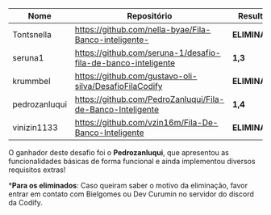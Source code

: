 | Nome | Repositório | Resultado |
| ---- | ----------- | --------- |
| Tontsnella | https://github.com/nella-byae/Fila-Banco-inteligente- | **ELIMINADO*** |
| seruna1 | https://github.com/seruna-1/desafio-fila-de-banco-inteligente | **1,3** |
| krummbel | https://github.com/gustavo-oli-silva/DesafioFilaCodify | **ELIMINADO*** |
| pedrozanluqui | https://github.com/PedroZanluqui/Fila-de-Banco-Inteligente | **1,4** |
| vinizin1133 | https://github.com/vzin16m/Fila-De-Banco-Inteligente | **ELIMINADO*** |

O ganhador deste desafio foi o **Pedrozanluqui**, que apresentou as funcionalidades básicas de forma funcional e ainda implementou diversos requisitos extras!

***Para os eliminados**: Caso queiram saber o motivo da eliminação, favor entrar em contato com Bielgomes ou Dev Curumin no servidor do discord da Codify.
